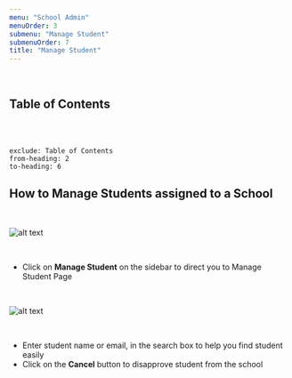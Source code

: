 ```yaml
---
menu: "School Admin"
menuOrder: 3
submenu: "Manage Student"
submenuOrder: 7
title: "Manage Student"
---
```


<br />

## Table of Contents

<br />
<br />

```toc
exclude: Table of Contents
from-heading: 2
to-heading: 6
```



## How to Manage Students assigned to a School

<br />

  ![alt text](/images/SchoolManageStudent.png "Title")

<br />

* Click on **Manage Student** on the sidebar to direct you to Manage Student Page

<br />

  ![alt text](/images/DisapproveStudent.png "Title")

<br />

* Enter student name or email, in the search box to help you find student easily
* Click on the **Cancel** button to disapprove student from the school

<br/>
<br/>


